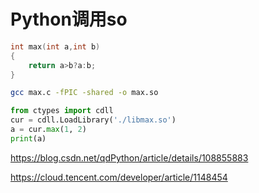 # Python调用so

```C
int max(int a,int b)
{
    return a>b?a:b;
}
```

```bash
gcc max.c -fPIC -shared -o max.so
```

```python
from ctypes import cdll  
cur = cdll.LoadLibrary('./libmax.so')  
a = cur.max(1, 2)
print(a)
```

https://blog.csdn.net/qdPython/article/details/108855883

https://cloud.tencent.com/developer/article/1148454
